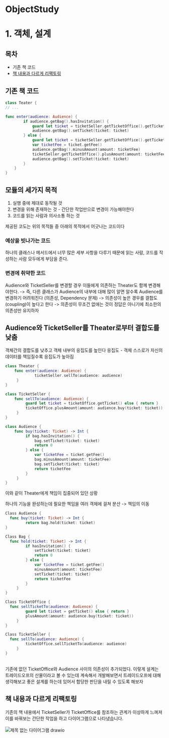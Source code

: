 # ObjectStudy

# 1. 객체, 설계 <br/>

## 목차
- 기존 책 코드
- <a href="#refacotr">책 내용과 다르게 리팩토링</a>

## 기존 책 코드 
```swift
class Teater {
// ... 

func enter(audience: Audience) {
        if audience.getBag().hasInvitation() {
            guard let ticket = ticketSeller.getTicketOffice().getTicket() else { return }
            audience.getBag().setTicket(ticket: ticket)
        } else {
            guard let ticket = ticketSeller.getTicketOffice().getTicket() else { return }
            var ticketFee = ticket.getFee()
            audience.getBag().minusAmount(amount: ticketFee)
            ticketSeller.getTicketOffice().plusAmount(amount: ticketFee)
            audience.getBag().setTicket(ticket: ticket)
        }
    }
}
```

## 모듈의 세가지 목적
1. 실행 중에 제대로 동작될 것
2. 변경을 위해 존재하는 것 - 간단한 작업만으로 변경이 가능해야한다
3. 코드를 읽는 사람과 의사소통 하는 것 

제공된 코도는 위의 목적들 중 아래의 목적에서 어긋나는 코드이다
### 예상을 빗나가는 코드
하나의 클래스나 메서드에서 너무 많은 세부 사항을 다루기 때문에 읽는 사람, 코드를 작성하는 사람 모두에게 부담을 준다.

### 변경에 취약한 코드
Audience와 TicketSeller를 변경할 경우 이들에게 의존하는 Theater도 함께 변경해야한다.
-> 즉, 다른 클래스가 Audience의 내부에 대해 많이 알면 알수록 Audience를 변경하기 어려워진다 (의존성, Dependency 문제)
-> 의존성이 높은 경우를 결합도(coupling)이 높다고 한다
-> 의존성이 무조건 없애는 것이 정답은 아니기에 최소한의 의존성만 유지하자


## Audience와 TicketSeller를 Theater로부터 결합도를 낮춤

객체간의 결합도를 낮추고 객체 내부의 응집도를 높인다
응집도 - 객체 스스로가 자신의 데이터를 책임질수록 응집도가 높아짐

```swift
class Theater {
    func enter(audience: Audience) {
             ticketSeller.sellTo(audience: audience)
     }
}

class TicketSeller {
    func sellTo(audience: Audience) {
         guard let ticket = ticketOffice.getTicket() else { return }
         ticketOffice.plusAmount(amount: audience.buy(ticket: ticket))
     }
}

class Audience {
    func buy(ticket: Ticket) -> Int {
         if bag.hasInvitation() {
             bag.setTicket(ticket: ticket)
             return 0
         } else {
             var ticketFee = ticket.getFee()
             bag.minusAmount(amount: ticketFee)
             bag.setTicket(ticket: ticket)
             return ticketFee
         }
     }
}
```

이와 같이 Theater에게 책임이 집중되어 있던 상황


하나의 기능을 완성하는데 필요한 책임을 여러 객체에 걸쳐 분산 -> 책임의 이동


```swift
Class Audience {
  func buy(ticket: Ticket) -> Int {
         return bag.hold(ticket: ticket)
}

Class Bag {
  func hold(ticket: Ticket) -> Int {
         if hasInvitation() {
             setTicket(ticket: ticket)
             return 0
         } else {
             var ticketFee = ticket.getFee()
             minusAmount(amount: ticketFee)
             setTicket(ticket: ticket)
             return ticketFee
         }
     }
}

Class TicketOffice {
  func sellTicketTo(audience: Audience) {
         guard let ticket = getTicket() else { return }
         plusAmount(amount: audience.buy(ticket: ticket))
     }
}

Class TicketSeller {
  func sellTo(audience: Audience) {
         ticketOffice.sellTicketTo(audience: audience)
     }
}
```
<br/>
기존에 없던 TicketOffice와 Audience 사이의 의존성이 추가되었다.
이렇게 설계는 트레이드오프의 산물이라고 볼 수 있는데 계속해서 개발해보면서 트레이드오프에 대해 생각해보고 좋은 설계를 하는데 있어서 합당한 판단을 내릴 수 있도록 해보자<br/>

<a name="refacotr"></a>
## 책 내용과 다르게 리팩토링

기존의 책 내용에서 TicketSeller가 TicketOffice를 참조하는 관계가 이상하게 느껴져 이를 바꿔보는 간단한 작업을 하고 다이어그램으로 나타냈습니다.<br/><br/>
![제목 없는 다이어그램 drawio](https://github.com/HM4725/ObjectStudy/assets/26588989/4bd35f26-3639-4763-9b1e-fc7cbff4f50f)

